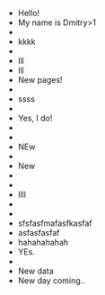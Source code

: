 - Hello!
- My name is Dmitry>1
-
- kkkk
-
- lll
- lll
- New pages!
-
- ssss
-
- Yes, I do!
-
-
- NEw
-
- New
-
-
- llll
-
-
- sfsfasfmafasfkasfaf
- asfasfasfaf
- hahahahahah
- YEs.
-
- New data
- New day coming..
